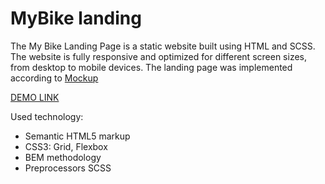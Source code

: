 # MyBike landing
The My Bike Landing Page is a static website built using HTML and SCSS. The website is fully responsive and optimized for different screen sizes, from desktop to mobile devices. The landing page was implemented according to [Mockup](https://www.figma.com/file/NZQAIydtHo5QkINyGLHNcq/BIKE-New-Version?node-id=41317%3A148&mode=dev)

[DEMO LINK](https://ruslan-yarosh.github.io/my-bike_landing/)

Used technology:
  - Semantic HTML5 markup
  - CSS3: Grid, Flexbox
  -	BEM methodology
  -	Preprocessors SCSS
